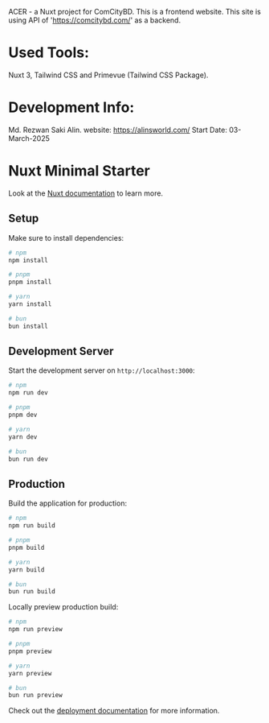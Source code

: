 ACER - a Nuxt project for ComCityBD.
This is a frontend website. This site is using API of 'https://comcitybd.com/' as a backend.

# Used Tools:

Nuxt 3, Tailwind CSS and Primevue (Tailwind CSS Package).

# Development Info:

Md. Rezwan Saki Alin.
website: https://alinsworld.com/
Start Date: 03-March-2025

# Nuxt Minimal Starter

Look at the [Nuxt documentation](https://nuxt.com/docs/getting-started/introduction) to learn more.

## Setup

Make sure to install dependencies:

```bash
# npm
npm install

# pnpm
pnpm install

# yarn
yarn install

# bun
bun install
```

## Development Server

Start the development server on `http://localhost:3000`:

```bash
# npm
npm run dev

# pnpm
pnpm dev

# yarn
yarn dev

# bun
bun run dev
```

## Production

Build the application for production:

```bash
# npm
npm run build

# pnpm
pnpm build

# yarn
yarn build

# bun
bun run build
```

Locally preview production build:

```bash
# npm
npm run preview

# pnpm
pnpm preview

# yarn
yarn preview

# bun
bun run preview
```

Check out the [deployment documentation](https://nuxt.com/docs/getting-started/deployment) for more information.
